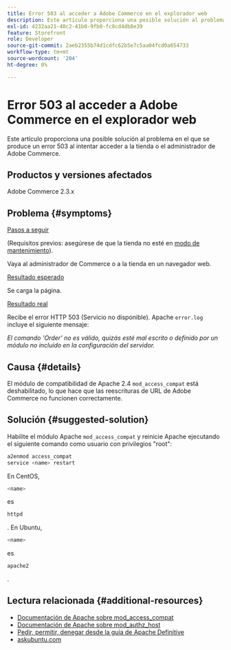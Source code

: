 ```yaml
---
title: Error 503 al acceder a Adobe Commerce en el explorador web
description: Este artículo proporciona una posible solución al problema en el que se produce un error 503 al intentar acceder a la tienda o el administrador de Adobe Commerce.
exl-id: 4232aa21-40c2-41b0-9fb0-fc8cd4db8e39
feature: Storefront
role: Developer
source-git-commit: 2aeb2355b74d1cdfc62b5e7c5aa04fcd0a654733
workflow-type: tm+mt
source-wordcount: '204'
ht-degree: 0%

---
```


# Error 503 al acceder a Adobe Commerce en el explorador web

Este artículo proporciona una posible solución al problema en el que se produce un error 503 al intentar acceder a la tienda o el administrador de Adobe Commerce.

## Productos y versiones afectados

Adobe Commerce 2.3.x

## Problema {#symptoms}

<u>Pasos a seguir</u>

(Requisitos previos: asegúrese de que la tienda no esté en [modo de mantenimiento](https://experienceleague.adobe.com/es/docs/commerce-operations/configuration-guide/cli/set-mode#config-mode-show)).

Vaya al administrador de Commerce o a la tienda en un navegador web.

<u>Resultado esperado</u>

Se carga la página.

<u>Resultado real</u>

Recibe el error HTTP 503 (Servicio no disponible). Apache `error.log` incluye el siguiente mensaje:

*El comando &#39;Order&#39; no es válido, quizás esté mal escrito o definido por un módulo no incluido en la configuración del servidor.*

## Causa {#details}

El módulo de compatibilidad de Apache 2.4 `mod_access_compat` está deshabilitado, lo que hace que las reescrituras de URL de Adobe Commerce no funcionen correctamente.

## Solución {#suggested-solution}

Habilite el módulo Apache `mod_access_compat` y reinicie Apache ejecutando el siguiente comando como usuario con privilegios &quot;root&quot;:

```bash
a2enmod access_compat
service <name> restart
```

En CentOS,

```bash
<name>
```

es

```bash
httpd
```

. En Ubuntu,

```bash
<name>
```

es

```bash
apache2
```

.

## Lectura relacionada {#additional-resources}

* [Documentación de Apache sobre mod\_access\_compat](https://httpd.apache.org/docs/current/mod/mod_access_compat.html)
* [Documentación de Apache sobre mod\_authz\_host](https://httpd.apache.org/docs/current/mod/mod_authz_host.html)
* [Pedir, permitir, denegar desde la guía de Apache Definitive](https://docstore.mik.ua/orelly/linux/apache/ch05_06.htm)
* [askubuntu.com](https://askubuntu.com/questions/335228/changes-in-apache-config-between-12-04-2-and-12-04-3-lts)
